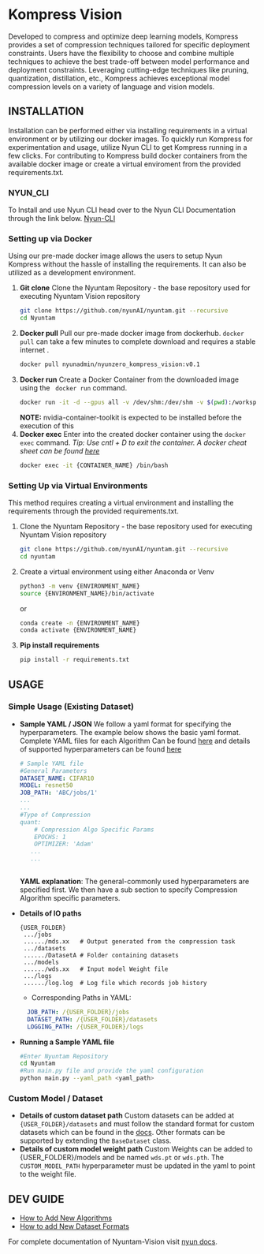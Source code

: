 # Kompress Vision
Developed to compress and optimize deep learning models, Kompress provides a set of compression techniques tailored for specific deployment constraints. Users have the flexibility to choose and combine multiple techniques to achieve the best trade-off between model performance and deployment constraints. Leveraging cutting-edge techniques like pruning, quantization, distillation, etc., Kompress achieves exceptional model compression levels on a variety of language and vision models.

## INSTALLATION
Installation can be performed either via installing requirements in a virtual environment or by utilizing our docker images. To quickly run Kompress for experimentation and usage, utilize Nyun CLI to get Kompress running in a few clicks. For contributing to Kompress  build docker containers from the available docker image or create a virtual enviroment from the provided requirements.txt.
### NYUN_CLI
To Install and use Nyun CLI head over to  the Nyun CLI Documentation through the link below.
[Nyun-CLI](https://github.com/nyunAI/nyunzero-cli)

### Setting up via Docker 
Using our pre-made docker image allows the users to setup Nyun Kompress without the hassle of installing the requirements. It can also be utilized as a development environment.
1. **Git clone** 
	Clone the Nyuntam Repository - the base repository used for executing Nyuntam Vision repository
   ```bash
   git clone https://github.com/nyunAI/nyuntam.git --recursive
   cd Nyuntam
   ```
2. **Docker pull**
  Pull our pre-made docker image from dockerhub. ``docker pull`` can take a few minutes to complete download and requires a stable internet . 
   ```bash
   docker pull nyunadmin/nyunzero_kompress_vision:v0.1
   ```
3. **Docker run**
Create a Docker Container from the downloaded image using the  `` docker run`` command.
   ```bash 
   docker run -it -d --gpus all -v /dev/shm:/dev/shm -v $(pwd):/workspace --name {CONTAINER_NAME} --network=host yunadmin/nyunzero_kompress_vision:v0.1 bash 
   ```
   <b>NOTE:</b> nvidia-container-toolkit is expected to be installed before the execution of this
4. **Docker exec**
  Enter into the created docker container using the ``docker exec`` command. <i>Tip: Use cntl + D to exit the container.  A docker cheat sheet can be found <a href ="">here</a> </i>
   ```bash
   docker exec -it {CONTAINER_NAME} /bin/bash
   ```

### Setting Up via Virtual Environments
This method requires creating a virtual environment and installing the requirements through the provided requirements.txt. 
1. Clone the Nyuntam Repository - the base repository used for executing Nyuntam Vision repository
   ```bash
   git clone https://github.com/nyunAI/nyuntam.git --recursive
   cd nyuntam
   ```
3. Create a virtual environment using  either Anaconda or Venv
   ```bash
   python3 -m venv {ENVIRONMENT_NAME}
   source {ENVIRONMENT_NAME}/bin/activate
   ```
   or
    ```bash
   conda create -n {ENVIRONMENT_NAME}
   conda activate {ENVIRONMENT_NAME}
   ```  
4. **Pip install requirements**
   ```bash
   pip install -r requirements.txt
   ```


## USAGE
### Simple Usage (Existing Dataset)
- **Sample YAML / JSON** 
 We follow a yaml format for specifying the hyperparameters.  The example below shows the basic yaml format. Complete YAML files for each Algorithm Can be found <a href=''>here</a> and details of supported hyperparameters can be found <a href=''>here</a>
  ```yaml
  # Sample YAML file
  #General Parameters
  DATASET_NAME: CIFAR10 
  MODEL: resnet50
  JOB_PATH: 'ABC/jobs/1'
  ...
  ...
  #Type of Compression
  quant:
	  # Compression Algo Specific Params
	  EPOCHS: 1
	  OPTIMIZER: 'Adam'
	 ...
	 ...
	  
  ```
   **YAML explanation**: The general-commonly used hyperparameters are specified first. We then have a sub section to specify Compression Algorithm specific parameters.
 - **Details of IO paths**
   ```
   {USER_FOLDER}
    .../jobs
	....../mds.xx   # Output generated from the compression task
	.../datasets
	....../DatasetA # Folder containing datasets
	.../models
	....../wds.xx   # Input model Weight file
	.../logs
	....../log.log  # Log file which records job history
   ```
	 - Corresponding Paths in YAML:
	       
	```yaml
	  JOB_PATH: /{USER_FOLDER}/jobs
	  DATASET_PATH: /{USER_FOLDER}/datasets
	  LOGGING_PATH: /{USER_FOLDER}/logs
	  ```
- **Running a Sample YAML file**
	```bash
	#Enter Nyuntam Repository
	cd Nyuntam
	#Run main.py file and provide the yaml configuration
	python main.py --yaml_path <yaml_path>
	```
 

### Custom Model / Dataset
- **Details of custom dataset path**
	  Custom datasets can be added at ``{USER_FOLDER}/datasets`` and must follow the standard format for custom datasets which can be found in the [docs](https://nyunai.github.io/nyun-docs/dataset/). Other formats can be supported by extending the ``BaseDataset`` class. 
- **Details of custom model weight path**
  Custom Weights can be added to {USER_FOLDER}/models and be named ``wds.pt`` or ``wds.pth``. The ``CUSTOM_MODEL_PATH`` hyperparameter must be updated in the yaml to point to the weight file.
  


## DEV GUIDE
-  [How to Add New Algorithms](development-guide/algorithm.md)
-  [How to add New Dataset Formats](development-guide/datasetformat.md)


For complete documentation of Nyuntam-Vision visit [nyun docs](https://github.com/nyun-docs).
